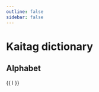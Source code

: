```yaml
---
outline: false
sidebar: false
---
```


# Kaitag dictionary

<!--@include: ./intro.md-->

<script setup>
import Word from '~/components/Word.vue';
import { data as dict } from './data/dictionary.data.ts'
</script>

## Alphabet

<div class='tw-flex tw-gap-4 tw-flex-wrap tw-capitalize'>
    <a v-for="l in dict.alphabet" :href='"#"+l'>{{ l }}</a>
</div>

<template v-for="(words, letter) in dict.words">
    <template v-if="words.length">
        <h2 :id="letter" class="tw-break-before-page">
            {{ capitalize(letter) }}
        </h2>
        <Word v-for="word in words" :key="word.id" :word="word"/>
    </template>
</template>

